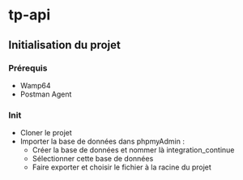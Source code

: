 # tp-api

## Initialisation du projet

### Prérequis

* Wamp64
* Postman Agent

### Init

* Cloner le projet
* Importer la base de données dans phpmyAdmin :
    - Créer la base de données et nommer là integration_continue
    - Sélectionner cette base de données
    - Faire exporter et choisir le fichier à la racine du projet
